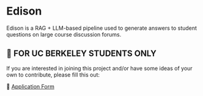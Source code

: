 # Edison

Edison is a RAG + LLM-based pipeline used to generate answers to student questions on large course discussion forums.

## 🚀 FOR UC BERKELEY STUDENTS ONLY

If you are interested in joining this project and/or have some ideas of your own to contribute, please fill this out:

📌 [Application Form](https://docs.google.com/forms/d/e/1FAIpQLSc5qf4a_T4Utp_L27Bmbta1pVjR7pniE3IjDnmL8GyDds83Rw/viewform?usp=sharing)
 
